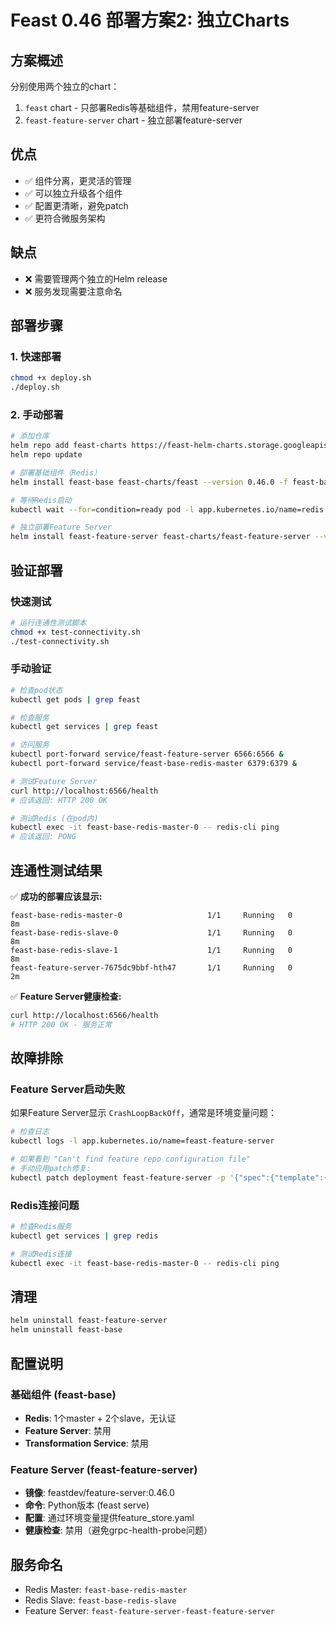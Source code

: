 # Feast 0.46 部署方案2: 独立Charts

## 方案概述

分别使用两个独立的chart：
1. `feast` chart - 只部署Redis等基础组件，禁用feature-server
2. `feast-feature-server` chart - 独立部署feature-server

## 优点
- ✅ 组件分离，更灵活的管理
- ✅ 可以独立升级各个组件
- ✅ 配置更清晰，避免patch
- ✅ 更符合微服务架构

## 缺点
- ❌ 需要管理两个独立的Helm release
- ❌ 服务发现需要注意命名

## 部署步骤

### 1. 快速部署
```bash
chmod +x deploy.sh
./deploy.sh
```

### 2. 手动部署
```bash
# 添加仓库
helm repo add feast-charts https://feast-helm-charts.storage.googleapis.com
helm repo update

# 部署基础组件（Redis）
helm install feast-base feast-charts/feast --version 0.46.0 -f feast-base-values.yaml

# 等待Redis启动
kubectl wait --for=condition=ready pod -l app.kubernetes.io/name=redis --timeout=300s

# 独立部署Feature Server
helm install feast-feature-server feast-charts/feast-feature-server --version 0.46.0 -f feature-server-values.yaml
```

## 验证部署

### 快速测试
```bash
# 运行连通性测试脚本
chmod +x test-connectivity.sh
./test-connectivity.sh
```

### 手动验证
```bash
# 检查pod状态
kubectl get pods | grep feast

# 检查服务
kubectl get services | grep feast

# 访问服务
kubectl port-forward service/feast-feature-server 6566:6566 &
kubectl port-forward service/feast-base-redis-master 6379:6379 &

# 测试Feature Server
curl http://localhost:6566/health
# 应该返回: HTTP 200 OK

# 测试Redis (在pod内)
kubectl exec -it feast-base-redis-master-0 -- redis-cli ping
# 应该返回: PONG
```

## 连通性测试结果

✅ **成功的部署应该显示:**
```
feast-base-redis-master-0                   1/1     Running   0          8m
feast-base-redis-slave-0                    1/1     Running   0          8m  
feast-base-redis-slave-1                    1/1     Running   0          8m
feast-feature-server-7675dc9bbf-hth47       1/1     Running   0          2m
```

✅ **Feature Server健康检查:**
```bash
curl http://localhost:6566/health
# HTTP 200 OK - 服务正常
```

## 故障排除

### Feature Server启动失败
如果Feature Server显示 `CrashLoopBackOff`，通常是环境变量问题：

```bash
# 检查日志
kubectl logs -l app.kubernetes.io/name=feast-feature-server

# 如果看到 "Can't find feature repo configuration file"
# 手动应用patch修复:
kubectl patch deployment feast-feature-server -p '{"spec":{"template":{"spec":{"containers":[{"name":"feast-feature-server","env":[{"name":"FEATURE_STORE_YAML_BASE64","value":"cHJvamVjdDogZmVhc3Rfc3RvcmUKcmVnaXN0cnk6IC90bXAvZmVhc3QvcmVnaXN0cnkuZGIKcHJvdmlkZXI6IGxvY2FsCm9ubGluZV9zdG9yZToKICB0eXBlOiByZWRpcwogIGNvbm5lY3Rpb25fc3RyaW5nOiAiZmVhc3QtYmFzZS1yZWRpcy1tYXN0ZXI6NjM3OSIKb2ZmbGluZV9zdG9yZToKICB0eXBlOiBmaWxlCmVudGl0eV9rZXlfc2VyaWFsaXphdGlvbl92ZXJzaW9uOiAyCg=="}]}]}}}}'
```

### Redis连接问题
```bash
# 检查Redis服务
kubectl get services | grep redis

# 测试Redis连接
kubectl exec -it feast-base-redis-master-0 -- redis-cli ping
```

## 清理

```bash
helm uninstall feast-feature-server
helm uninstall feast-base
```

## 配置说明

### 基础组件 (feast-base)
- **Redis**: 1个master + 2个slave，无认证
- **Feature Server**: 禁用
- **Transformation Service**: 禁用

### Feature Server (feast-feature-server)
- **镜像**: feastdev/feature-server:0.46.0
- **命令**: Python版本 (feast serve)
- **配置**: 通过环境变量提供feature_store.yaml
- **健康检查**: 禁用（避免grpc-health-probe问题）

## 服务命名

- Redis Master: `feast-base-redis-master`
- Redis Slave: `feast-base-redis-slave`  
- Feature Server: `feast-feature-server-feast-feature-server`